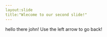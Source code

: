 ```yaml
---
layout:slide
title:"Wlecome to our second slide!"
---
```

hello there john!
Use the left arrow to go back!
